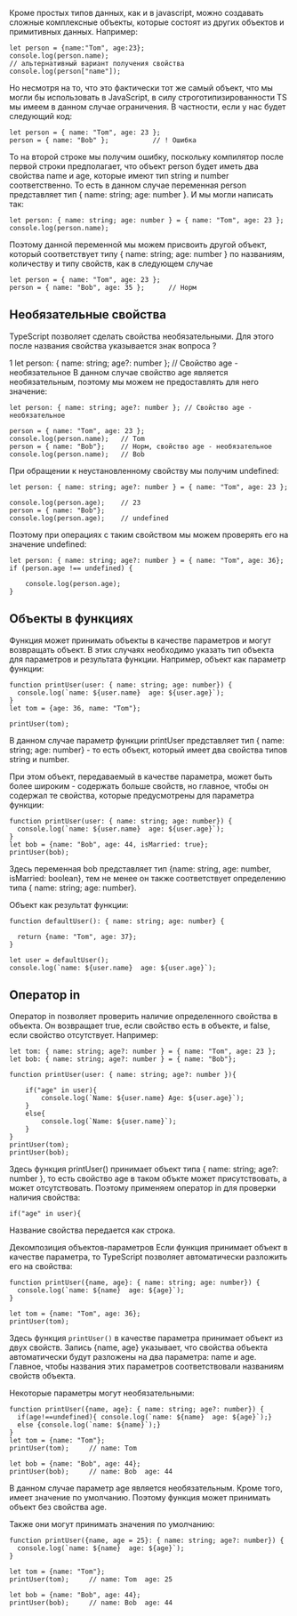 Кроме простых типов данных, как и в javascript, можно создавать сложные комплексные объекты, которые состоят из других объектов и примитивных данных. Например:

    let person = {name:"Tom", age:23};
    console.log(person.name);
    // альтернативный вариант получения свойства
    console.log(person["name"]);

Но несмотря на то, что это фактически тот же самый объект, что мы могли бы использовать в JavaScript, в силу строготипизированности TS мы имеем в данном случае ограничения. В частности, если у нас будет следующий код:

    let person = { name: "Tom", age: 23 };
    person = { name: "Bob" };           // ! Ошибка

То на второй строке мы получим ошибку, поскольку компилятор после первой строки предполагает, что объект person будет иметь два свойства name и age, которые имеют тип string и number соответственно. То есть в данном случае переменная person представляет тип { name: string; age: number }. И мы могли написать так:

    let person: { name: string; age: number } = { name: "Tom", age: 23 };
    console.log(person.name);

Поэтому данной переменной мы можем присвоить другой объект, который соответствует типу { name: string; age: number } по названиям, количеству и типу свойств, как в следующем случае

    let person = { name: "Tom", age: 23 };
    person = { name: "Bob", age: 35 };      // Норм

## Необязательные свойства

TypeScript позволяет сделать свойства необязательными. Для этого после названия свойства указывается знак вопроса ?

1
let person: { name: string; age?: number }; // Свойство age - необязательное
В данном случае свойство age является необязательным, поэтому мы можем не предоставлять для него значение:

    let person: { name: string; age?: number }; // Свойство age - необязательное
    
    person = { name: "Tom", age: 23 };
    console.log(person.name);   // Tom
    person = { name: "Bob"};    // Норм, свойство age - необязательное
    console.log(person.name);   // Bob

При обращении к неустановленному свойству мы получим undefined:

    let person: { name: string; age?: number } = { name: "Tom", age: 23 };
    
    console.log(person.age);    // 23
    person = { name: "Bob"};
    console.log(person.age);    // undefined

Поэтому при операциях с таким свойством мы можем проверять его на значение undefined:

    let person: { name: string; age?: number } = { name: "Tom", age: 36};
    if (person.age !== undefined) {
        
        console.log(person.age);
    }

## Объекты в функциях

Функция может принимать объекты в качестве параметров и могут возвращать объект. В этих случаях необходимо указать тип объекта для параметров и результата функции. Например, объект как параметр функции:

    function printUser(user: { name: string; age: number}) {
      console.log(`name: ${user.name}  age: ${user.age}`);
    }
    let tom = {age: 36, name: "Tom"};
    
    printUser(tom);

В данном случае параметр функции printUser представляет тип { name: string; age: number} - то есть объект, который имеет два свойства типов string и number.

При этом объект, передаваемый в качестве параметра, может быть более широким - содержать больше свойств, но главное, чтобы он содержал те свойства, которые предусмотрены для параметра функции:

    function printUser(user: { name: string; age: number}) {
      console.log(`name: ${user.name}  age: ${user.age}`);
    }
    let bob = {name: "Bob", age: 44, isMarried: true};
    printUser(bob);

Здесь переменная bob представляет тип {name: string, age: number, isMarried: boolean}, тем не менее он также соответствует определению типа { name: string; age: number}.

Объект как результат функции:

    function defaultUser(): { name: string; age: number} {
      
      return {name: "Tom", age: 37};
    }
    
    let user = defaultUser();
    console.log(`name: ${user.name}  age: ${user.age}`);

## Оператор in

Оператор in позволяет проверить наличие определенного свойства в объекта. Он возвращает true, если свойство есть в объекте, и false, если свойство отсутствует. Например:

    let tom: { name: string; age?: number } = { name: "Tom", age: 23 };
    let bob: { name: string; age?: number } = { name: "Bob"};
    
    function printUser(user: { name: string; age?: number }){
    
        if("age" in user){
            console.log(`Name: ${user.name} Age: ${user.age}`);
        }
        else{
            console.log(`Name: ${user.name}`);
        }
    }
    printUser(tom);
    printUser(bob);

Здесь функция printUser() принимает объект типа { name: string; age?: number }, то есть свойство age в таком объкте может присутствовать, а может отсутствовать. Поэтому применяем оператор in для проверки наличия свойства:

    if("age" in user){

Название свойства передается как строка.

Декомпозиция объектов-параметров
Если функция принимает объект в качестве параметра, то TypeScript позволяет автоматически разложить его на свойства:

    function printUser({name, age}: { name: string; age: number}) {
      console.log(`name: ${name}  age: ${age}`);
    }
    
    let tom = {name: "Tom", age: 36};
    printUser(tom);

Здесь функция `printUser()` в качестве параметра принимает объект из двух свойств. Запись {name, age} указывает, что свойства объекта автоматически будут разложены на два параметра: name и age. Главное, чтобы названия этих параметров соответствовали названиям свойств объекта.

Некоторые параметры могут необязательными:

    function printUser({name, age}: { name: string; age?: number}) {
      if(age!==undefined){ console.log(`name: ${name}  age: ${age}`);}
      else {console.log(`name: ${name}`);}
    }
    let tom = {name: "Tom"};
    printUser(tom);     // name: Tom
    
    let bob = {name: "Bob", age: 44};
    printUser(bob);     // name: Bob  age: 44

В данном случае параметр age является необязательным. Кроме того, имеет значение по умолчанию. Поэтому функция может принимать объект без свойства age.

Также они могут принимать значения по умолчанию:

    function printUser({name, age = 25}: { name: string; age?: number}) {
      console.log(`name: ${name}  age: ${age}`);
    }
    
    let tom = {name: "Tom"};
    printUser(tom);     // name: Tom  age: 25
    
    let bob = {name: "Bob", age: 44};
    printUser(bob);     // name: Bob  age: 44